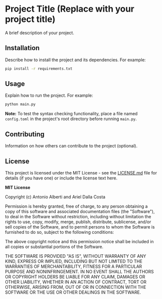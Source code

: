 # Project Title (Replace with your project title)

A brief description of your project.

## Installation

Describe how to install the project and its dependencies. For example:

```bash
pip install -r requirements.txt
```

## Usage

Explain how to run the project. For example:

```bash
python main.py
```

**Note:** To test the syntax checking functionality, place a file named `config.toml` in the project's root directory before running `main.py`.

## Contributing

Information on how others can contribute to the project (optional).

## License

This project is licensed under the MIT License - see the [LICENSE.md](LICENSE.md) file for details (if you have one) or include the license text here.

**MIT License**

Copyright (c) Antonio Alberti and Ariel Dalla Costa

Permission is hereby granted, free of charge, to any person obtaining a copy
of this software and associated documentation files (the "Software"), to deal
in the Software without restriction, including without limitation the rights
to use, copy, modify, merge, publish, distribute, sublicense, and/or sell
copies of the Software, and to permit persons to whom the Software is
furnished to do so, subject to the following conditions:

The above copyright notice and this permission notice shall be included in all
copies or substantial portions of the Software.

THE SOFTWARE IS PROVIDED "AS IS", WITHOUT WARRANTY OF ANY KIND, EXPRESS OR
IMPLIED, INCLUDING BUT NOT LIMITED TO THE WARRANTIES OF MERCHANTABILITY,
FITNESS FOR A PARTICULAR PURPOSE AND NONINFRINGEMENT. IN NO EVENT SHALL THE
AUTHORS OR COPYRIGHT HOLDERS BE LIABLE FOR ANY CLAIM, DAMAGES OR OTHER
LIABILITY, WHETHER IN AN ACTION OF CONTRACT, TORT OR OTHERWISE, ARISING FROM,
OUT OF OR IN CONNECTION WITH THE SOFTWARE OR THE USE OR OTHER DEALINGS IN THE
SOFTWARE.
